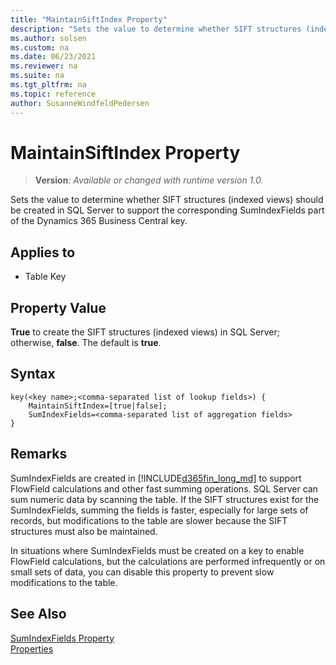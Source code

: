 ```yaml
---
title: "MaintainSiftIndex Property"
description: "Sets the value to determine whether SIFT structures (indexed views) should be created in SQL Server to support the corresponding SumIndexFields part of the Dynamics 365 Business Central key."
ms.author: solsen
ms.custom: na
ms.date: 06/23/2021
ms.reviewer: na
ms.suite: na
ms.tgt_pltfrm: na
ms.topic: reference
author: SusanneWindfeldPedersen
---
```

[//]: # (START>DO_NOT_EDIT)
[//]: # (IMPORTANT:Do not edit any of the content between here and the END>DO_NOT_EDIT.)
[//]: # (Any modifications should be made in the .xml files in the ModernDev repo.)
# MaintainSiftIndex Property
> **Version**: _Available or changed with runtime version 1.0._

Sets the value to determine whether SIFT structures (indexed views) should be created in SQL Server to support the corresponding SumIndexFields part of the Dynamics 365 Business Central key.  

## Applies to
-   Table Key

[//]: # (IMPORTANT: END>DO_NOT_EDIT)

## Property Value  

**True** to create the SIFT structures (indexed views) in SQL Server; otherwise, **false**. The default is **true**. 

## Syntax

```AL
key(<key name>;<comma-separated list of lookup fields>) { 
    MaintainSiftIndex=[true|false];
    SumIndexFields=<comma-separated list of aggregation fields>
}
``` 
  
## Remarks
SumIndexFields are created in [!INCLUDE[d365fin_long_md](../includes/d365fin_long_md.md)] to support FlowField calculations and other fast summing operations. SQL Server can sum numeric data by scanning the table. If the SIFT structures exist for the SumIndexFields, summing the fields is faster, especially for large sets of records, but modifications to the table are slower because the SIFT structures must also be maintained.  
  
In situations where SumIndexFields must be created on a key to enable FlowField calculations, but the calculations are performed infrequently or on small sets of data, you can disable this property to prevent slow modifications to the table.  
  
## See Also  
[SumIndexFields Property](devenv-sumindexfields-property.md)  
[Properties](devenv-properties.md)